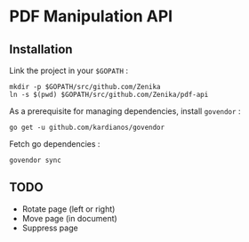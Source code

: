 # PDF Manipulation API

## Installation
Link the project in your `$GOPATH` :
```
mkdir -p $GOPATH/src/github.com/Zenika
ln -s $(pwd) $GOPATH/src/github.com/Zenika/pdf-api
```

As a prerequisite for managing dependencies, install `govendor` :
```
go get -u github.com/kardianos/govendor
```

Fetch go dependencies :
```
govendor sync
```

## TODO
 - Rotate page (left or right)
 - Move page (in document)
 - Suppress page
